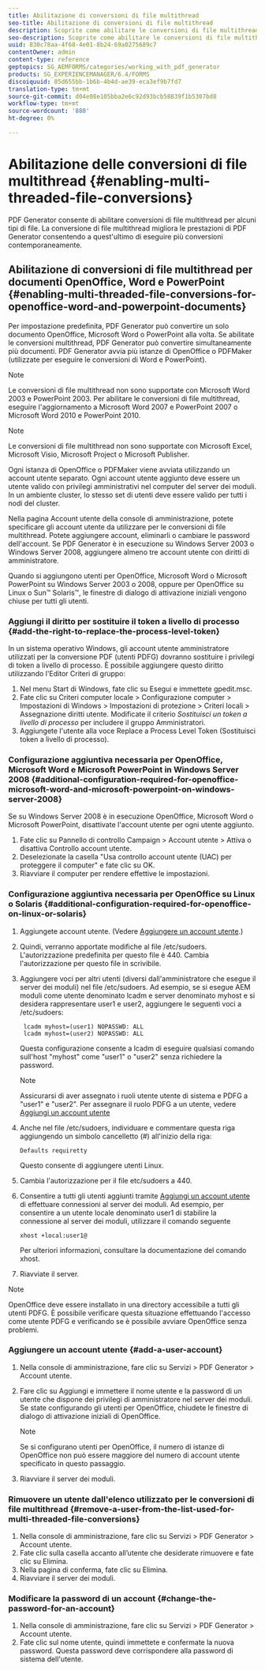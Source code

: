 ```yaml
---
title: Abilitazione di conversioni di file multithread
seo-title: Abilitazione di conversioni di file multithread
description: Scoprite come abilitare le conversioni di file multithread.
seo-description: Scoprite come abilitare le conversioni di file multithread.
uuid: 830c78aa-4f68-4e01-8b24-69a0275689c7
contentOwner: admin
content-type: reference
geptopics: SG_AEMFORMS/categories/working_with_pdf_generator
products: SG_EXPERIENCEMANAGER/6.4/FORMS
discoiquuid: 85d655bb-1b6b-4b4d-ae39-eca3ef9b7fd7
translation-type: tm+mt
source-git-commit: d04e08e105bba2e6c92d93bcb58839f1b5307bd8
workflow-type: tm+mt
source-wordcount: '880'
ht-degree: 0%

---
```



# Abilitazione delle conversioni di file multithread {#enabling-multi-threaded-file-conversions}

PDF Generator consente di abilitare conversioni di file multithread per alcuni tipi di file. La conversione di file multithread migliora le prestazioni di PDF Generator consentendo a quest&#39;ultimo di eseguire più conversioni contemporaneamente.

## Abilitazione di conversioni di file multithread per documenti OpenOffice, Word e PowerPoint {#enabling-multi-threaded-file-conversions-for-openoffice-word-and-powerpoint-documents}

Per impostazione predefinita, PDF Generator può convertire un solo documento OpenOffice, Microsoft Word o PowerPoint alla volta. Se abilitate le conversioni multithread, PDF Generator può convertire simultaneamente più documenti. PDF Generator avvia più istanze di OpenOffice o PDFMaker (utilizzate per eseguire le conversioni di Word e PowerPoint).

>[!NOTE]
>
>Le conversioni di file multithread non sono supportate con Microsoft Word 2003 e PowerPoint 2003. Per abilitare le conversioni di file multithread, eseguire l&#39;aggiornamento a Microsoft Word 2007 e PowerPoint 2007 o Microsoft Word 2010 e PowerPoint 2010.

>[!NOTE]
>
>Le conversioni di file multithread non sono supportate con Microsoft Excel, Microsoft Visio, Microsoft Project o Microsoft Publisher.

Ogni istanza di OpenOffice o PDFMaker viene avviata utilizzando un account utente separato. Ogni account utente aggiunto deve essere un utente valido con privilegi amministrativi nel computer del server dei moduli. In un ambiente cluster, lo stesso set di utenti deve essere valido per tutti i nodi del cluster.

Nella pagina Account utente della console di amministrazione, potete specificare gli account utente da utilizzare per le conversioni di file multithread. Potete aggiungere account, eliminarli o cambiare le password dell&#39;account. Se PDF Generator è in esecuzione su Windows Server 2003 o Windows Server 2008, aggiungere almeno tre account utente con diritti di amministratore.

Quando si aggiungono utenti per OpenOffice, Microsoft Word o Microsoft PowerPoint su Windows Server 2003 o 2008, oppure per OpenOffice su Linux o Sun™ Solaris™, le finestre di dialogo di attivazione iniziali vengono chiuse per tutti gli utenti.

### Aggiungi il diritto per sostituire il token a livello di processo {#add-the-right-to-replace-the-process-level-token}

In un sistema operativo Windows, gli account utente amministratore utilizzati per la conversione PDF (utenti PDFG) dovranno sostituire i privilegi di token a livello di processo. È possibile aggiungere questo diritto utilizzando l&#39;Editor Criteri di gruppo:

1. Nel menu Start di Windows, fate clic su Esegui e immettete gpedit.msc.
1. Fate clic su Criteri computer locale > Configurazione computer > Impostazioni di Windows > Impostazioni di protezione > Criteri locali > Assegnazione diritti utente. Modificate il criterio *Sostituisci un token a livello di processo* per includere il gruppo Amministratori.
1. Aggiungete l&#39;utente alla voce Replace a Process Level Token (Sostituisci token a livello di processo).

### Configurazione aggiuntiva necessaria per OpenOffice, Microsoft Word e Microsoft PowerPoint in Windows Server 2008 {#additional-configuration-required-for-openoffice-microsoft-word-and-microsoft-powerpoint-on-windows-server-2008}

Se su Windows Server 2008 è in esecuzione OpenOffice, Microsoft Word o Microsoft PowerPoint, disattivate l&#39;account utente per ogni utente aggiunto.

1. Fate clic su Pannello di controllo Campaign > Account utente > Attiva o disattiva Controllo account utente.
1. Deselezionate la casella &quot;Usa controllo account utente (UAC) per proteggere il computer&quot; e fate clic su OK.
1. Riavviare il computer per rendere effettive le impostazioni.

### Configurazione aggiuntiva necessaria per OpenOffice su Linux o Solaris {#additional-configuration-required-for-openoffice-on-linux-or-solaris}

1. Aggiungete account utente. (Vedere [Aggiungere un account utente](enabling-multi-threaded-file-conversions.md#add-a-user-account).)
1. Quindi, verranno apportate modifiche al file /etc/sudoers. L&#39;autorizzazione predefinita per questo file è 440. Cambia l&#39;autorizzazione per questo file in scrivibile.
1. Aggiungere voci per altri utenti (diversi dall&#39;amministratore che esegue il server dei moduli) nel file /etc/sudoers. Ad esempio, se si esegue AEM moduli come utente denominato lcadm e server denominato myhost e si desidera rappresentare user1 e user2, aggiungere le seguenti voci a /etc/sudoers:

   ```as3
    lcadm myhost=(user1) NOPASSWD: ALL 
    lcadm myhost=(user2) NOPASSWD: ALL
   ```

   Questa configurazione consente a lcadm di eseguire qualsiasi comando sull&#39;host &quot;myhost&quot; come &quot;user1&quot; o &quot;user2&quot; senza richiedere la password.

   >[!NOTE]
   >
   >Assicurarsi di aver assegnato i ruoli utente utente di sistema e PDFG a &quot;user1&quot; e &quot;user2&quot;. Per assegnare il ruolo PDFG a un utente, vedere [Aggiungi un account utente](enabling-multi-threaded-file-conversions.md#add-a-user-account)

1. Anche nel file /etc/sudoers, individuare e commentare questa riga aggiungendo un simbolo cancelletto (#) all&#39;inizio della riga:

   ```as3
   Defaults requiretty
   ```

   Questo consente di aggiungere utenti Linux.

1. Cambia l&#39;autorizzazione per il file etc/sudoers a 440.
1. Consentire a tutti gli utenti aggiunti tramite [Aggiungi un account utente](enabling-multi-threaded-file-conversions.md#add-a-user-account) di effettuare connessioni al server dei moduli. Ad esempio, per consentire a un utente locale denominato user1 di stabilire la connessione al server dei moduli, utilizzare il comando seguente

   `xhost +local:user1@`

   Per ulteriori informazioni, consultare la documentazione del comando xhost.

1. Riavviate il server.

>[!NOTE]
>
>OpenOffice deve essere installato in una directory accessibile a tutti gli utenti PDFG. È possibile verificare questa situazione effettuando l&#39;accesso come utente PDFG e verificando se è possibile avviare OpenOffice senza problemi.

### Aggiungere un account utente {#add-a-user-account}

1. Nella console di amministrazione, fare clic su Servizi > PDF Generator > Account utente.
1. Fare clic su Aggiungi e immettere il nome utente e la password di un utente che dispone dei privilegi di amministratore nel server dei moduli. Se state configurando gli utenti per OpenOffice, chiudete le finestre di dialogo di attivazione iniziali di OpenOffice.

   >[!NOTE]
   >
   >Se si configurano utenti per OpenOffice, il numero di istanze di OpenOffice non può essere maggiore del numero di account utente specificato in questo passaggio.

1. Riavviare il server dei moduli.

### Rimuovere un utente dall&#39;elenco utilizzato per le conversioni di file multithread {#remove-a-user-from-the-list-used-for-multi-threaded-file-conversions}

1. Nella console di amministrazione, fare clic su Servizi > PDF Generator > Account utente.
1. Fate clic sulla casella accanto all’utente che desiderate rimuovere e fate clic su Elimina.
1. Nella pagina di conferma, fate clic su Elimina.
1. Riavviare il server dei moduli.

### Modificare la password di un account {#change-the-password-for-an-account}

1. Nella console di amministrazione, fare clic su Servizi > PDF Generator > Account utente.
1. Fate clic sul nome utente, quindi immettete e confermate la nuova password. Questa password deve corrispondere alla password di sistema dell&#39;utente.

